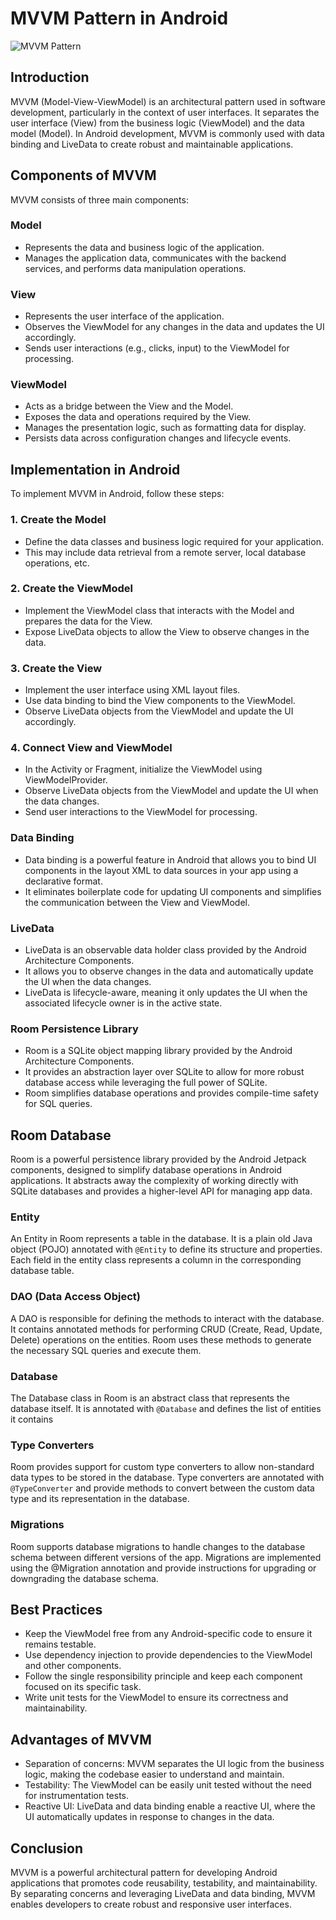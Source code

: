 
# MVVM Pattern in Android

![MVVM Pattern](https://private-user-images.githubusercontent.com/115367978/313482618-516cb360-584c-4330-9d73-f6defa72ece2.png?jwt=eyJhbGciOiJIUzI1NiIsInR5cCI6IkpXVCJ9.eyJpc3MiOiJnaXRodWIuY29tIiwiYXVkIjoicmF3LmdpdGh1YnVzZXJjb250ZW50LmNvbSIsImtleSI6ImtleTUiLCJleHAiOjE3MTA2ODc5NzksIm5iZiI6MTcxMDY4NzY3OSwicGF0aCI6Ii8xMTUzNjc5NzgvMzEzNDgyNjE4LTUxNmNiMzYwLTU4NGMtNDMzMC05ZDczLWY2ZGVmYTcyZWNlMi5wbmc_WC1BbXotQWxnb3JpdGhtPUFXUzQtSE1BQy1TSEEyNTYmWC1BbXotQ3JlZGVudGlhbD1BS0lBVkNPRFlMU0E1M1BRSzRaQSUyRjIwMjQwMzE3JTJGdXMtZWFzdC0xJTJGczMlMkZhd3M0X3JlcXVlc3QmWC1BbXotRGF0ZT0yMDI0MDMxN1QxNTAxMTlaJlgtQW16LUV4cGlyZXM9MzAwJlgtQW16LVNpZ25hdHVyZT0xNGNlMzQ1NTg5ZWJhYWY3YzE2ZTczMzhkODhjNzJjM2JlMzY1NzRlYTg3ODljNWRjNzkxYjdjNGI3MDBlNTFiJlgtQW16LVNpZ25lZEhlYWRlcnM9aG9zdCZhY3Rvcl9pZD0wJmtleV9pZD0wJnJlcG9faWQ9MCJ9.95zNlw8kRFpVHOdDFwMeEpxcVI2LYJT7y7Vhma2c0X8)


## Introduction
MVVM (Model-View-ViewModel) is an architectural pattern used in software
development, particularly in the context of user interfaces. It separates the
user interface (View) from the business logic (ViewModel) and the data model
(Model). In Android development, MVVM is commonly used with data binding and
LiveData to create robust and maintainable applications.


## Components of MVVM
MVVM consists of three main components:

### Model
- Represents the data and business logic of the application.
- Manages the application data, communicates with the backend services, and performs data manipulation operations.

### View
- Represents the user interface of the application.
- Observes the ViewModel for any changes in the data and updates the UI accordingly.
- Sends user interactions (e.g., clicks, input) to the ViewModel for processing.

### ViewModel
- Acts as a bridge between the View and the Model.
- Exposes the data and operations required by the View.
- Manages the presentation logic, such as formatting data for display.
- Persists data across configuration changes and lifecycle events.

## Implementation in Android
To implement MVVM in Android, follow these steps:

### 1. Create the Model
- Define the data classes and business logic required for your application.
- This may include data retrieval from a remote server, local database operations, etc.

### 2. Create the ViewModel
- Implement the ViewModel class that interacts with the Model and prepares the data for the View.
- Expose LiveData objects to allow the View to observe changes in the data.

### 3. Create the View
- Implement the user interface using XML layout files.
- Use data binding to bind the View components to the ViewModel.
- Observe LiveData objects from the ViewModel and update the UI accordingly.

### 4. Connect View and ViewModel
- In the Activity or Fragment, initialize the ViewModel using ViewModelProvider.
- Observe LiveData objects from the ViewModel and update the UI when the data changes.
- Send user interactions to the ViewModel for processing.

### Data Binding
- Data binding is a powerful feature in Android that allows you to bind UI components in the layout XML to data sources in your app using a declarative format.
- It eliminates boilerplate code for updating UI components and simplifies the communication between the View and ViewModel.

### LiveData
- LiveData is an observable data holder class provided by the Android Architecture Components.
- It allows you to observe changes in the data and automatically update the UI when the data changes.
- LiveData is lifecycle-aware, meaning it only updates the UI when the associated lifecycle owner is in the active state.

### Room Persistence Library
- Room is a SQLite object mapping library provided by the Android Architecture Components.
- It provides an abstraction layer over SQLite to allow for more robust database access while leveraging the full power of SQLite.
- Room simplifies database operations and provides compile-time safety for SQL queries.

## Room Database
Room is a powerful persistence library provided by the Android Jetpack
components, designed to simplify database operations in Android applications.
It abstracts away the complexity of working directly with SQLite databases and
provides a higher-level API for managing app data.

### Entity
An Entity in Room represents a table in the database. It is a plain old Java
object (POJO) annotated with `@Entity` to define its structure and properties.
Each field in the entity class represents a column in the corresponding
database table.

### DAO (Data Access Object)
A DAO is responsible for defining the methods to interact with the database. It
contains annotated methods for performing CRUD (Create, Read, Update, Delete)
operations on the entities. Room uses these methods to generate the necessary
SQL queries and execute them.

### Database 
The Database class in Room is an abstract class that represents the database itself. 
It is annotated with `@Database` and defines the list of entities it contains

### Type Converters
Room provides support for custom type converters to allow non-standard data
types to be stored in the database. Type converters are annotated with
`@TypeConverter` and provide methods to convert between the custom data type and
its representation in the database.

### Migrations
Room supports database migrations to handle changes to the database schema
between different versions of the app. Migrations are implemented using the
@Migration annotation and provide instructions for upgrading or downgrading the
database schema.


## Best Practices
- Keep the ViewModel free from any Android-specific code to ensure it remains
  testable.
- Use dependency injection to provide dependencies to the ViewModel and other components.
- Follow the single responsibility principle and keep each component focused on its specific task.
- Write unit tests for the ViewModel to ensure its correctness and maintainability.

## Advantages of MVVM
- Separation of concerns: MVVM separates the UI logic from the business logic, making the codebase easier to 
understand and maintain.
- Testability: The ViewModel can be easily unit tested without the need for instrumentation tests.
- Reactive UI: LiveData and data binding enable a reactive UI, where the UI automatically updates in response 
to changes in the data.

## Conclusion
MVVM is a powerful architectural pattern for developing Android applications
that promotes code reusability, testability, and maintainability. By separating
concerns and leveraging LiveData and data binding, MVVM enables developers to
create robust and responsive user interfaces.

